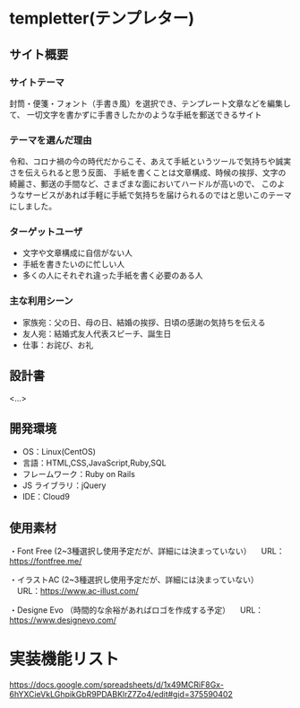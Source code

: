 
# templetter(テンプレター)

## サイト概要

### サイトテーマ
封筒・便箋・フォント（手書き風）を選択でき、テンプレート文章などを編集して、
一切文字を書かずに手書きしたかのような手紙を郵送できるサイト

### テーマを選んだ理由
令和、コロナ禍の今の時代だからこそ、あえて手紙というツールで気持ちや誠実さを伝えられると思う反面、
手紙を書くことは文章構成、時候の挨拶、文字の綺麗さ、郵送の手間など、さまざまな面においてハードルが高いので、
このようなサービスがあれば手軽に手紙で気持ちを届けられるのではと思いこのテーマにしました。

### ターゲットユーザ
- 文字や文章構成に自信がない人
- 手紙を書きたいのに忙しい人
- 多くの人にそれぞれ違った手紙を書く必要のある人

### 主な利用シーン
- 家族宛：父の日、母の日、結婚の挨拶、日頃の感謝の気持ちを伝える
- 友人宛：結婚式友人代表スピーチ、誕生日
- 仕事：お詫び、お礼

## 設計書

<...>

## 開発環境

- OS：Linux(CentOS)
- 言語：HTML,CSS,JavaScript,Ruby,SQL
- フレームワーク：Ruby on Rails
- JS ライブラリ：jQuery
- IDE：Cloud9

## 使用素材
・Font Free (2~3種選択し使用予定だが、詳細には決まっていない）
　URL：https://fontfree.me/

・イラストAC (2~3種選択し使用予定だが、詳細には決まっていない）
　URL：https://www.ac-illust.com/

・Designe Evo （時間的な余裕があればロゴを作成する予定）
　URL：https://www.designevo.com/

# 実装機能リスト
https://docs.google.com/spreadsheets/d/1x49MCRiF8Gx-6hYXCieVkLGhpikGbR9PDABKlrZ7Zo4/edit#gid=375590402

